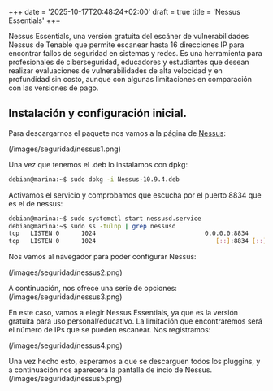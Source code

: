 +++
date = '2025-10-17T20:48:24+02:00'
draft = true
title = 'Nessus Essentials'
+++

Nessus Essentials, una versión gratuita del escáner
de vulnerabilidades Nessus de Tenable que permite escanear hasta 16 direcciones IP
para encontrar fallos de seguridad en sistemas y redes. Es una herramienta para
profesionales de ciberseguridad, educadores y estudiantes que desean realizar
evaluaciones de vulnerabilidades de alta velocidad y en profundidad sin costo, aunque
con algunas limitaciones en comparación con las versiones de pago.

## Instalación y configuración inicial.

Para descargarnos el paquete nos vamos a la página de [Nessus](https://www.tenable.com/downloads/nessus?loginAttempted=true):

(/images/seguridad/nessus1.png)

Una vez que tenemos el .deb lo instalamos con dpkg:
```bash
debian@marina:~$ sudo dpkg -i Nessus-10.9.4.deb
```
Activamos el servicio y comprobamos que escucha por el puerto 8834 que es el de
nessus:
```bash
debian@marina:~$ sudo systemctl start nessusd.service
debian@marina:~$ sudo ss -tulnp | grep nessusd
tcp   LISTEN 0      1024                              0.0.0.0:8834      0.0.0.0:*    users:(("nessusd",pid=1423,fd=18))                                                
tcp   LISTEN 0      1024                                 [::]:8834 [::]:*    users:(("nessusd",pid=1423,fd=19))
```
Nos vamos al navegador para poder configurar Nessus:

(/images/seguridad/nessus2.png)

A continuación, nos ofrece una serie de opciones:
(/images/seguridad/nessus3.png)

En este caso, vamos a elegir Nessus Essentials, ya que es la versión gratuita para uso personal/educativo. La limitación que encontraremos será el número de IPs que se pueden escanear. Nos registramos:

(/images/seguridad/nessus4.png)

Una vez hecho esto, esperamos a que se descarguen todos los pluggins, y a continuación nos aparecerá la pantalla de incio de Nessus.
(/images/seguridad/nessus5.png)

